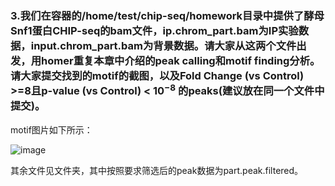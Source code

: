 ### 3.我们在容器的/home/test/chip-seq/homework目录中提供了酵母Snf1蛋白CHIP-seq的bam文件，ip.chrom_part.bam为IP实验数据，input.chrom\_part.bam为背景数据。请大家从这两个文件出发，用homer重复本章中介绍的peak calling和motif finding分析。请大家提交找到的motif的截图，以及Fold Change (vs Control) >=8且p-value (vs Control) < $10^{-8}$ 的peaks(建议放在同一个文件中提交)。

motif图片如下所示：

![image](https://github.com/GodLemma/Bioinformatics/assets/162097106/c891afb1-79ec-43cf-8389-f9ce1c829c59)

其余文件见文件夹，其中按照要求筛选后的peak数据为part.peak.filtered。
